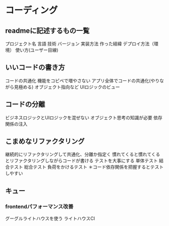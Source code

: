 # コーディング

## readmeに記述するもの一覧

プロジェクト名
言語
技術
バージョン
実装方法
作った経緯
デプロイ方法（環境）
使い方(ユーザー目線)

## いいコードの書き方

コードの共通化
機能をコピペで増やさない
アプリ全体でコードの共通化(やりながら見極める)
オブジェクト指向など
UIロジックのビュー

## コードの分離

ビジネスロジックとUIロジックを混ぜない
オブジェクト思考の知識が必要
依存関係の注入

## こまめなリファクタリング

継続的にリファクタリングして共通化、分離か指定く
慣れてくると慣れてくるとリファクタリングしながらコードが書ける
テストを大事にする
単体テスト
結合テスト
総合テスト
負荷をかけるテスト
＊コード依存関係を把握するとテストしやすい

## キュー

###  frontendパフォーマンス改善

グーグルライトハウスを使う
ライトハウスCI
